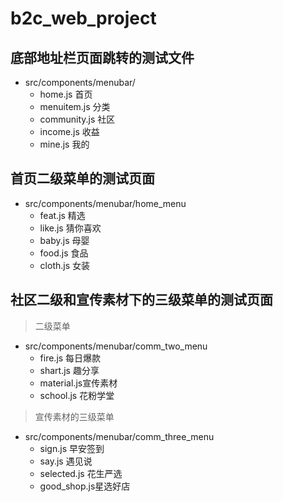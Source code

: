 # b2c_web_project


## 底部地址栏页面跳转的测试文件
- src/components/menubar/
    - home.js 首页
    - menuitem.js 分类
    - community.js 社区
    - income.js 收益
    - mine.js 我的 

## 首页二级菜单的测试页面
- src/components/menubar/home_menu 
    - feat.js  精选
    - like.js  猜你喜欢
    - baby.js  母婴
    - food.js  食品
    - cloth.js 女装


## 社区二级和宣传素材下的三级菜单的测试页面

> 二级菜单

- src/components/menubar/comm_two_menu
    - fire.js    每日爆款
    - shart.js   趣分享
    - material.js宣传素材
    - school.js  花粉学堂

> 宣传素材的三级菜单

- src/components/menubar/comm_three_menu
    - sign.js     早安签到
    - say.js      遇见说
    - selected.js 花生严选
    - good_shop.js星选好店